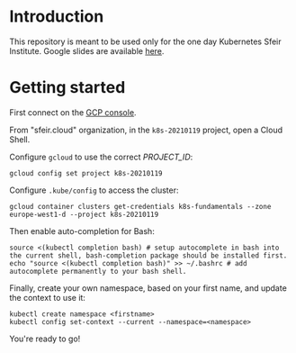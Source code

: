 # Introduction

This repository is meant to be used only for the one day Kubernetes Sfeir Institute.
Google slides are available [here](https://docs.google.com/presentation/d/1LS1AizY-rsizMgFnLJsSndkpMc9z6a1TO8HB9idkk7Y/edit?usp=sharing).

# Getting started

First connect on the [GCP console](https://console.cloud.google.com).

From "sfeir.cloud" organization, in the `k8s-20210119` project, open a Cloud Shell.

Configure `gcloud` to use the correct *PROJECT_ID*:
```shell
gcloud config set project k8s-20210119
```

Configure `.kube/config` to access the cluster:
```shell
gcloud container clusters get-credentials k8s-fundamentals --zone europe-west1-d --project k8s-20210119
```

Then enable auto-completion for Bash:
```shell
source <(kubectl completion bash) # setup autocomplete in bash into the current shell, bash-completion package should be installed first.
echo "source <(kubectl completion bash)" >> ~/.bashrc # add autocomplete permanently to your bash shell.
```

Finally, create your own namespace, based on your first name, and update the context to use it:
```shell
kubectl create namespace <firstname>
kubectl config set-context --current --namespace=<namespace>
```

You're ready to go!
